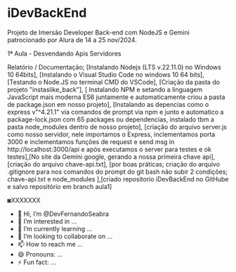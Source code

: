 # iDevBackEnd
Projeto de Imersão Developer Back-end com NodeJS e Gemini patrocionado por Alura de 14 a 25 nov/2024.

1ª Aula - Desvendando Apis Servidores  

Relatório / Documentação;
[Instalando Nodejs (LTS v.22.11.0) no Windows 10 64bits], [Instalando o Visual Studio Code no windows 10 64 bits], [Testando o Node.JS no terminal CMD do VSCode], [Criação da pasta do projeto "instaslike_back"], [ Instalando NPM e setando a linguagem JavaScript mais moderna ES6 juntamente e automaticamente criou a pasta de  package.json em nosso projeto], [Instalando as depencias como o express v"^4.21.1" via comandos de prompt via npm e junto e automatico a package-lock.json com 65 packages ou dependencias, instalado tbm a pasta node_modules dentro de nosso projeto], [criação do arquivo server.js como nosso servidor, nele  importamos o Express, inclementamos porta 3000 e inclementamos funções de request e send msg in http://localhost:3000/api e após executamos o server para testes e ok testes],[No site da Gemini google, gerando a nossa primeira chave api],[criação do arquivo chave-api.txt], [por boas práticas; criação do arquivo .gitignore para nos comandos do prompt do git bash não subir 2 condições; chave-api.txt e node_modules ],[criado repositorio iDevBackEnd no GitHube e salvo repositório em branch aula1] 

◙XXXXXXX

- 👋 Hi, I’m @DevFernandoSeabra
- 👀 I’m interested in ...
- 🌱 I’m currently learning ...
- 💞️ I’m looking to collaborate on ...
- 📫 How to reach me ...
- 😄 Pronouns: ...
- ⚡ Fun fact: ...


<!---
DevFernandoSeabra/DevFernandoSeabra is a ✨ special ✨ repository because its `README.md` (this file) appears on your GitHub profile.
You can click the Preview link to take a look at your changes.
--->

